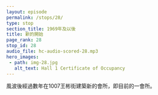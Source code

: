 ```yaml
---
layout: episode
permalink: /stops/28/
type: stop
section_title: 1969年及以後
title: 新的開始
page_rank: 28
stop_id: 28
audio_file: hc-audio-scored-28.mp3
hero_images:
 - path: img-28.jpg
   alt_text: Hall 1 Certificate of Occupancy
---
```


<!-- A few years after the turmoil, a new meeting hall was erected at 1007 Ongpin Street, our present-day Meeting Hall #1. -->

<!---
title: 新的開始
-->
風波後經過數年在1007王彬街建築新的會所，即目前的一會所。


<!--- TRANSCRIPT
Eventually, in 1969, all those who were sanctified and loved the Lord out of a pure heart, who gave themselves for Christ and the church, stood as one and obtained a piece of land to erect a new meeting hall in the central district of the city at 1007 Ongpin Street. This became the present-day Meeting Hall #1 of the church in Manila.

至終1969年，所有蒙主聖別和清心愛主，為基督和召會奉獻自己的聖徒們同心獲得一塊位於1007王彬街的地皮以建築新的會所。這也是今時馬尼拉召會的一會 所。
-->